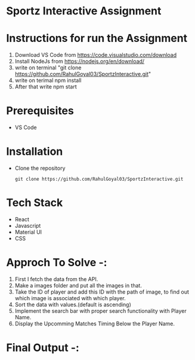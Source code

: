﻿# Sportz Interactive Assignment

# Instructions for run the Assignment 

1. Download VS Code from https://code.visualstudio.com/download
2. Install NodeJs from https://nodejs.org/en/download/
3. write on terminal  "git clone https://github.com/RahulGoyal03/SportzInteractive.git"
4. write on terimal npm install
5. After that write npm start 


# Prerequisites 
* VS Code


# Installation 
* Clone the repository
    ``` 
    git clone https://github.com/RahulGoyal03/SportzInteractive.git
    ```

# Tech Stack

* React
* Javascript
* Material UI
* CSS


# Approch To Solve -:
1. First I fetch the data from the API.
2. Make a images folder and put all the images in that.
3. Take the ID of player and add this ID with the path of image, to find out which image is associated with which player.
4. Sort the data with values.(default is ascending)
5. Implement the search bar with proper search functionality with Player Name.
6. Display the Upcomming Matches Timing Below the Player Name.


# Final Output -:


